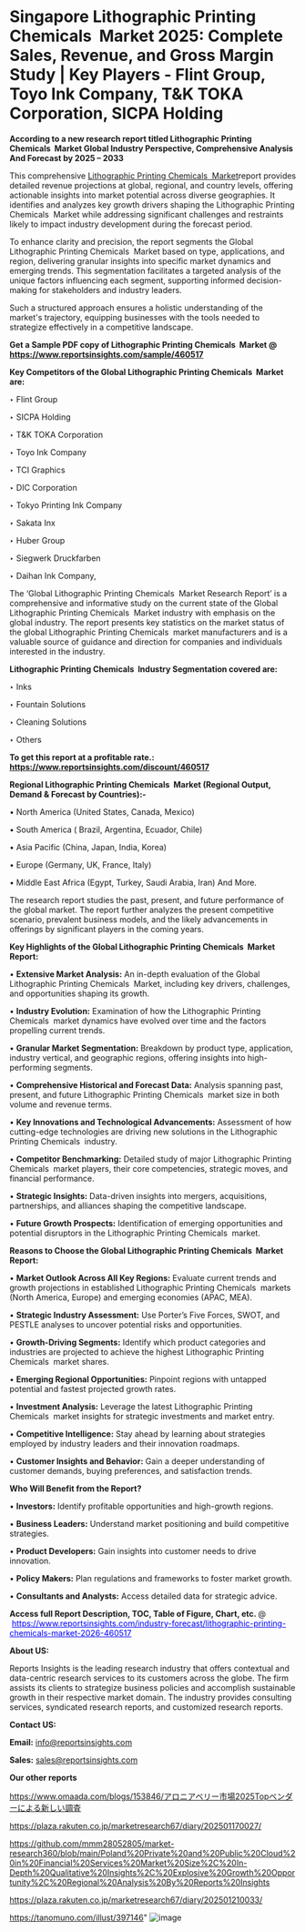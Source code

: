 # Singapore Lithographic Printing Chemicals  Market 2025: Complete Sales, Revenue, and Gross Margin Study | Key Players - Flint Group, Toyo Ink Company, T&K TOKA Corporation, SICPA Holding

<strong>According to a new research report titled Lithographic Printing Chemicals  Market Global Industry Perspective, Comprehensive Analysis And Forecast by 2025 – 2033</strong>

This comprehensive <a href=https://www.reportsinsights.com/sample/460517>Lithographic Printing Chemicals  Market</a>report provides detailed revenue projections at global, regional, and country levels, offering actionable insights into market potential across diverse geographies. It identifies and analyzes key growth drivers shaping the Lithographic Printing Chemicals  Market while addressing significant challenges and restraints likely to impact industry development during the forecast period.

To enhance clarity and precision, the report segments the Global Lithographic Printing Chemicals  Market based on type, applications, and region, delivering granular insights into specific market dynamics and emerging trends. This segmentation facilitates a targeted analysis of the unique factors influencing each segment, supporting informed decision-making for stakeholders and industry leaders.

Such a structured approach ensures a holistic understanding of the market's trajectory, equipping businesses with the tools needed to strategize effectively in a competitive landscape.

<strong>Get a Sample PDF copy of Lithographic Printing Chemicals  Market </strong><strong>@<a href=https://www.reportsinsights.com/sample/460517 style=color:#0000ff;> https://www.reportsinsights.com/sample/460517</a></strong></font>

<strong>Key Competitors of the Global Lithographic Printing Chemicals  Market are:</strong>

‣ Flint Group

‣ SICPA Holding

‣ T&K TOKA Corporation

‣ Toyo Ink Company

‣ TCI Graphics

‣ DIC Corporation

‣ Tokyo Printing Ink Company

‣ Sakata Inx

‣ Huber Group

‣ Siegwerk Druckfarben

‣ Daihan Ink Company,

The ‘Global Lithographic Printing Chemicals  Market Research Report’ is a comprehensive and informative study on the current state of the Global Lithographic Printing Chemicals  Market industry with emphasis on the global industry. The report presents key statistics on the market status of the global Lithographic Printing Chemicals  market manufacturers and is a valuable source of guidance and direction for companies and individuals interested in the industry.

<strong>Lithographic Printing Chemicals  Industry Segmentation covered are:</strong>

‣ Inks

‣ Fountain Solutions

‣ Cleaning Solutions

‣ Others

<strong>To get this report at a profitable rate.: <a href=https://www.reportsinsights.com/discount/460517 style=color:#0000ff;>https://www.reportsinsights.com/discount/460517</a></strong></font>

<strong>Regional Lithographic Printing Chemicals  Market (Regional Output, Demand &amp; Forecast by Countries):-</strong>

• North America (United States, Canada, Mexico)

• South America ( Brazil, Argentina, Ecuador, Chile)

• Asia Pacific (China, Japan, India, Korea)

• Europe (Germany, UK, France, Italy)

• Middle East Africa (Egypt, Turkey, Saudi Arabia, Iran) And More.

The research report studies the past, present, and future performance of the global market. The report further analyzes the present competitive scenario, prevalent business models, and the likely advancements in offerings by significant players in the coming years.

<strong>Key Highlights of the Global Lithographic Printing Chemicals  Market Report:</strong>

• <strong>Extensive Market Analysis:</strong> An in-depth evaluation of the Global Lithographic Printing Chemicals  Market, including key drivers, challenges, and opportunities shaping its growth.

• <strong>Industry Evolution:</strong> Examination of how the Lithographic Printing Chemicals  market dynamics have evolved over time and the factors propelling current trends.

• <strong>Granular Market Segmentation:</strong> Breakdown by product type, application, industry vertical, and geographic regions, offering insights into high-performing segments.

• <strong>Comprehensive Historical and Forecast Data:</strong> Analysis spanning past, present, and future Lithographic Printing Chemicals  market size in both volume and revenue terms.

• <strong>Key Innovations and Technological Advancements:</strong> Assessment of how cutting-edge technologies are driving new solutions in the Lithographic Printing Chemicals  industry.

• <strong>Competitor Benchmarking:</strong> Detailed study of major Lithographic Printing Chemicals  market players, their core competencies, strategic moves, and financial performance.

• <strong>Strategic Insights:</strong> Data-driven insights into mergers, acquisitions, partnerships, and alliances shaping the competitive landscape.

• <strong>Future Growth Prospects:</strong> Identification of emerging opportunities and potential disruptors in the Lithographic Printing Chemicals  market.

<strong>Reasons to Choose the Global Lithographic Printing Chemicals  Market Report:</strong>

• <strong>Market Outlook Across All Key Regions:</strong> Evaluate current trends and growth projections in established Lithographic Printing Chemicals  markets (North America, Europe) and emerging economies (APAC, MEA).

• <strong>Strategic Industry Assessment:</strong> Use Porter’s Five Forces, SWOT, and PESTLE analyses to uncover potential risks and opportunities.

• <strong>Growth-Driving Segments:</strong> Identify which product categories and industries are projected to achieve the highest Lithographic Printing Chemicals  market shares.

• <strong>Emerging Regional Opportunities:</strong> Pinpoint regions with untapped potential and fastest projected growth rates.

• <strong>Investment Analysis:</strong> Leverage the latest Lithographic Printing Chemicals  market insights for strategic investments and market entry.

• <strong>Competitive Intelligence:</strong> Stay ahead by learning about strategies employed by industry leaders and their innovation roadmaps.

• <strong>Customer Insights and Behavior:</strong> Gain a deeper understanding of customer demands, buying preferences, and satisfaction trends.

<strong>Who Will Benefit from the Report?</strong>

• <strong>Investors:</strong> Identify profitable opportunities and high-growth regions.

• <strong>Business Leaders:</strong> Understand market positioning and build competitive strategies.

• <strong>Product Developers:</strong> Gain insights into customer needs to drive innovation.

• <strong>Policy Makers:</strong> Plan regulations and frameworks to foster market growth.

• <strong>Consultants and Analysts:</strong> Access detailed data for strategic advice.
</ul>
<strong>Access full Report Description, TOC, Table of Figure, Chart, etc. </strong>@  <a href=https://www.reportsinsights.com/industry-forecast/lithographic-printing-chemicals-market-2026-460517 style=color:#0000ff;>https://www.reportsinsights.com/industry-forecast/lithographic-printing-chemicals-market-2026-460517</a></font>

<strong><strong>About US</strong>:</strong>

Reports Insights is the leading research industry that offers contextual and data-centric research services to its customers across the globe. The firm assists its clients to strategize business policies and accomplish sustainable growth in their respective market domain. The industry provides consulting services, syndicated research reports, and customized research reports.

<strong>Contact US:</strong>

<p class=""""><b>Email:</b> <a href=mailto:info@reportsinsights.com>info@reportsinsights.com</a></p>
<p class=""""><b>Sales:</b> <a href=mailto:sales@reportsinsights.com>sales@reportsinsights.com</a></p>

<strong>Our other reports</strong>

<a href=https://www.omaada.com/blogs/153846/アロニアベリー市場2025Topベンダーによる新しい調査>https://www.omaada.com/blogs/153846/アロニアベリー市場2025Topベンダーによる新しい調査</a>

<a href=https://plaza.rakuten.co.jp/marketresearch67/diary/202501170027/>https://plaza.rakuten.co.jp/marketresearch67/diary/202501170027/</a>

<a href=https://github.com/mmm28052805/market-research360/blob/main/Poland%20Private%20and%20Public%20Cloud%20in%20Financial%20Services%20Market%20Size%2C%20In-Depth%20Qualitative%20Insights%2C%20Explosive%20Growth%20Opportunity%2C%20Regional%20Analysis%20By%20Reports%20Insights>https://github.com/mmm28052805/market-research360/blob/main/Poland%20Private%20and%20Public%20Cloud%20in%20Financial%20Services%20Market%20Size%2C%20In-Depth%20Qualitative%20Insights%2C%20Explosive%20Growth%20Opportunity%2C%20Regional%20Analysis%20By%20Reports%20Insights</a>

<a href=https://plaza.rakuten.co.jp/marketresearch67/diary/202501210033/>https://plaza.rakuten.co.jp/marketresearch67/diary/202501210033/</a>

<a href=https://tanomuno.com/illust/397146>https://tanomuno.com/illust/397146</a>"
![image](https://github.com/user-attachments/assets/dbe5221a-e875-4868-8f7f-5e4a7a130340)
